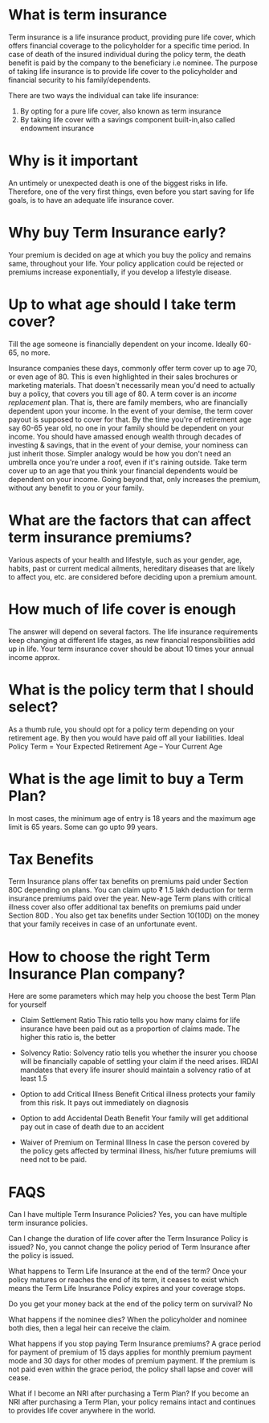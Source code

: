 # What is term insurance
Term insurance is a life insurance product, providing pure life cover, which offers financial coverage to the policyholder for a specific time period. In case of death of the insured individual during the policy term, the death benefit is paid by the company to the beneficiary i.e nominee. 
The purpose of taking life insurance is to provide life cover to the policyholder and financial security to his family/dependents.

There are two ways the individual can take life insurance:
1. By opting for a pure life cover, also known as term insurance
2. By taking life cover with a savings component built-in,also called endowment insurance

# Why is it important
An untimely or unexpected death is one of the biggest risks in life. Therefore, one of the very first things, even before you start saving for life goals, is to have an adequate life insurance cover.

# Why buy Term Insurance early?
Your premium is decided on age at which you buy the policy and remains same, throughout your life. 
Your policy application could be rejected or premiums increase exponentially, if you develop a lifestyle disease.

# Up to what age should I take term cover? 
Till the age someone is financially dependent on your income. Ideally 60-65, no more.

Insurance companies these days, commonly offer term cover up to age 70, or even age of 80. This is even highlighted in their sales brochures or marketing materials.
That doesn't necessarily mean you'd need to actually buy a policy, that covers you till age of 80.
A term cover is an _income replacement_ plan. That is, there are family members, who are financially dependent upon your income. In the event of your demise, the term cover payout is supposed to cover for that.
By the time you're of retirement age say 60-65 year old, no one in your family should be dependent on your income. You should have amassed enough wealth through decades of investing & savings, that in the event of your demise, your nominess can just inherit those.
Simpler analogy would be how you don't need an umbrella once you're under a roof, even if it's raining outside.
Take term cover up to an age that you think your financial dependents would be dependent on your income. Going beyond that, only increases the premium, without any benefit to you or your family.

# What are the factors that can affect term insurance premiums?
Various aspects of your health and lifestyle, such as your gender, age, habits, past or current medical ailments, hereditary diseases that are likely to affect you, etc. are considered before deciding upon a premium amount.

# How much of life cover is enough
The answer will depend on several factors. The life insurance requirements keep changing at different life stages, as new financial responsibilities add up in life.
Your term insurance cover should be about 10 times your annual income approx.

# What is the policy term that I should select?
As a thumb rule, you should opt for a policy term depending on your retirement age. By then you would have paid off all your liabilities. 
Ideal Policy Term = Your Expected Retirement Age – Your Current Age

# What is the age limit to buy a Term Plan?
In most cases, the minimum age of entry is 18 years and the maximum age limit is 65 years. Some can go upto 99 years.

# Tax Benefits
Term Insurance plans offer tax benefits on premiums paid under Section 80C depending on plans. You can claim upto ₹ 1.5 lakh deduction for term insurance premiums paid over the year. New-age Term plans with critical illness cover also offer additional tax benefits on premiums paid under Section 80D . You also get tax benefits under Section 10(10D) on the money that your family receives in case of an unfortunate event.

# How to choose the right Term Insurance Plan company?
Here are some parameters which may help you choose the best Term Plan for yourself

* Claim Settlement Ratio
	This ratio tells you how many claims for life insurance have been paid out as a proportion of claims made. The higher this ratio is, the better
	
* Solvency Ratio:
	Solvency ratio tells you whether the insurer you choose will be financially capable of settling your claim if the need arises. IRDAI mandates that every life insurer should maintain a solvency ratio of at least 1.5
	
* Option to add Critical Illness Benefit
	Critical illness protects your family from this risk. It pays out immediately on diagnosis
	
* Option to add Accidental Death Benefit
	Your family will get additional pay out in case of death due to an accident
	
* Waiver of Premium on Terminal Illness
	In case the person covered by the policy gets affected by terminal illness, his/her future premiums will need not to be paid.
	
# FAQS

Can I have multiple Term Insurance Policies?
Yes, you can have multiple term insurance policies.

Can I change the duration of life cover after the Term Insurance Policy is issued?
No, you cannot change the policy period of Term Insurance after the policy is issued.

What happens to Term Life Insurance at the end of the term?
Once your policy matures or reaches the end of its term, it ceases to exist which means the Term Life Insurance Policy expires and your coverage stops.

Do you get your money back at the end of the policy term on survival?
No

What happens if the nominee dies?
When the policyholder and nominee both dies, then a legal heir can receive the claim.

What happens if you stop paying Term Insurance premiums?
A grace period for payment of premium of 15 days applies for monthly premium payment mode and 30 days for other modes of premium payment. If the premium is not paid even within the grace period, the policy shall lapse and cover will cease.

What if I become an NRI after purchasing a Term Plan?
If you become an NRI after purchasing a Term Plan, your policy remains intact and continues to provides life cover anywhere in the world.
